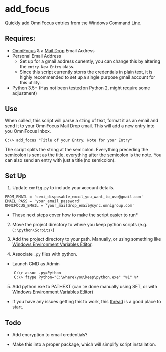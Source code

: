 # add_focus
Quickly add OmniFocus entries from the Windows Command Line.

## Requires:
+ [OmniFocus](https://www.omnigroup.com/omnifocus) & a [Mail Drop](https://support.omnigroup.com/omnifocus-mail-drop/) Email Address
+ Personal Email Address
    + Set up for a gmail address currently, you can change this by altering the `entry.New_Entry` class. 
    + Since this script currently stores the credentials in plain text, it is highly recommended to set up a single purpose gmail account for this utility.
+ Python 3.5+ (Has not been tested on Python 2, might require some adjustment)

## Use

When called, this script will parse a string of text, format it as an email and
send it to your OmniFocus Mail Drop email. This will add a new entry into you
OmniFocus Inbox.

`C:\> add_focus "Title of your Entry; Note for your Entry"`

The script splits the string at the semicolon. Everything preceding the
semicolon is sent as the title, everything after the semicolon is the note. You
can also send an entry with just a title (no semicolon).

## Set Up

1) Update `config.py` to include your account details.
```
FROM_EMAIL = 'semi_disposable_email_you_want_to_use@gmail.com'
EMAIL_PASS = 'your_email_password'
OMNIFOCUS_EMAIL = 'your_maildrop_email@sync.omnigroup.com'
```

* These next steps cover how to make the script easier to run*

2) Move the project directory to where you keep python scripts
    (e.g. `C:\python\Scrpits\`)

3) Add the project directory to your path. Manually, or using something like [Windows Environment Variables Editor](http://eveditor.com/).

4) Associate `.py` files with python.
+ Launch CMD as Admin
```
    C:\> assoc .py=Python
    C:\> ftype Python="C:\where\you\keep\python.exe" "%1" %*
```
5) Add python.exe to PATHEXT (can be done manually using SET, or with [Windows Environment Variables Editor](http://eveditor.com/))

* If you have any issues getting this to work, this [thread](http://stackoverflow.com/questions/1934675/how-to-execute-python-scripts-in-windows) is a good place to start.

## Todo

+ Add encryption to email credentials?

+ Make this into a proper package, which will simplify script installation.

